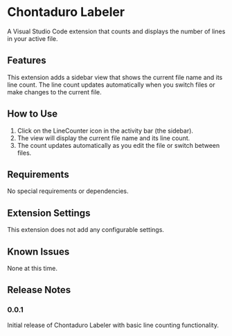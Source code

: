 # Chontaduro Labeler

A Visual Studio Code extension that counts and displays the number of lines in your active file.

## Features

This extension adds a sidebar view that shows the current file name and its line count. The line count updates automatically when you switch files or make changes to the current file.

## How to Use

1. Click on the LineCounter icon in the activity bar (the sidebar).
2. The view will display the current file name and its line count.
3. The count updates automatically as you edit the file or switch between files.

## Requirements

No special requirements or dependencies.

## Extension Settings

This extension does not add any configurable settings.

## Known Issues

None at this time.

## Release Notes

### 0.0.1

Initial release of Chontaduro Labeler with basic line counting functionality.

